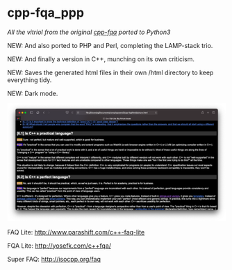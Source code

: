 cpp-fqa_ppp
===========

_All the vitriol from the original [cpp-fqa](https://github.com/yosefk/cpp-fqa) ported to Python3_

NEW: And also ported to PHP and Perl, completing the LAMP-stack trio.

NEW: And finally a version in C++, munching on its own criticism.

NEW: Saves the generated html files in their own /html directory to keep everything tidy.

NEW: Dark mode.

![Dark mood](https://github.com/rgosens2/cpp-fqa/blob/test/screenshot.png)


FAQ Lite:  http://www.parashift.com/c++-faq-lite

FQA Lite:  http://yosefk.com/c++fqa/

Super FAQ: http://isocpp.org/faq
